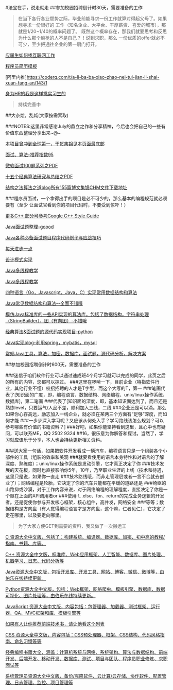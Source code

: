 #法宝在手，说走就走
##参加校园招聘倒计时30天，需要准备的工作

>在当下各行各业颓势之际，毕业前能寻求一份工作就算对得起父母了。如果想寻求一份很好的
>工作（知名企业、大平台、丰厚薪资、喜爱的城市），那就是1/20~1/40的概率问题了。
>既然这个概率存在，那我们就要思考和反思为什么那个躺枪的人不是自己？！说到求职，那么
>一份优质的offer就必不可少，至少把通往企业的第一扇门打开。

[应届生如何找互联网工作](http://wuchong.me/blog/2014/12/21/how-to-find-internet-job/)

[程序员简历模板](https://github.com/geekcompany/ResumeSample)

[阿里内推]https://coderq.com/t/a-li-ba-ba-xiao-zhao-nei-tui-jian-li-shai-xuan-fang-an/143/1

[身为HR的我是这样挑实习生的](http://www.zheyibu.com/article/1353.html?xa?nikki)

>持续完善中

##大杂烩，乱炖(大家按需索取)

###NOTES:这里非常感谢July的鼎立之作和分享精神，今后也会把自己的一些有价值东西整理分享出来~@~

[本项目曾冲到全球第一，干货集锦见本页面最底部](https://github.com/julycoding/The-Art-Of-Programming-By-July)

[面试、算法-推荐指数95](http://blog.csdn.net/v_july_v)

[微软面试100题系列之PDF](http://download.csdn.net/detail/v_july_v/4583815)

[十五个经典算法研究与总结之PDF](http://download.csdn.net/detail/v_july_v/4478027)

[结构之法算法之道blog所有155篇博文集锦CHM文件下载地址](http://pan.baidu.com/s/1gdrJndp)

###程序员面试，一个拿得出手的项目是必不可少的，那么基本的编程规范就必须要有（至少
让面试官看到你的项目代码时，不要受到惊吓！）

[更多C++ 部分可参考Google C++ Style
Guide](http://zh-google-styleguide.readthedocs.io/en/latest/contents/)

[Java面试题整理-goood](https://github.com/it-interview/easy-java)

[Java各种必备面试题目程序代码例子与应战技巧](https://github.com/jilongliang/InterView)

[每天进步一点](http://www.cnblogs.com/webary/)

[设计模式实现](https://github.com/feixiao/DesignPattern)


[Java多线程教学](https://github.com/niujiwei/thread)

[Java多线程教学](https://github.com/MOBIN-F/Thread)

[四种语言（Go，Javascript，Java，C）实现常用数据结构和算法](https://github.com/nange/DataStructures-And-Algorithms-Using-Four-Language)

[Java常见数据结构和算法--全面不错哦](https://github.com/gh289054531/Data_Structures_and_Algorithm_Analysis_in_Java)

[模仿Java标准库的一些API实现的算法库，包括了数据结构，字符串处理（StringBuilder），图（有向图）-不错哦](https://github.com/ssjssh/javaalgorithm)

[经典算法&面试题的源代码实现项目-python](https://github.com/wuchong/Algorithm-Interview)

[Java实现blog-利用spring，mybatis，mysql](https://github.com/huangshanqi/fantasyblog4j)

[常规Java工具，算法，加密，数据库，面试题，源代码分析，解决方案](https://github.com/scalad/Note)


##参加校园招聘倒计时600天，需要准备的工作

###迷信于咱们软件行业可以通过速成班4个月学习就可以完成的同学，此页之后的所有的内容，您都可以掠过。
###这里在啰嗦一下，目前企业（特指软件行业，其他行业不懂）校招招聘的人才是T字型，而这个大写的T，第一
###笔画代表了[知识面的广度，即，编程语言、数据结构、网络编程、unix/linux操作系统、数据库]，第二笔画
###代表了[知识面的深度，即，基本知识面达到了，而且还是熟练level，只要运气/人品不差，顺利加入三线，二线
###企业还是可以滴。那么如果你心存高远，励志加入一线企业，就必须在某两三个方面有“足够”深度，而如何才能
###一步步深入学习呢？又应该从何处入手？学习路线该怎么规划？可以参考哪些有价值的书籍资料？]
###好吧，如果你能坚持看到这里，且心中也有疑问，可以联系ME，QQ 2502 9324
##16，很乐意为你解答和探讨。当然了，学习就应该乐于分享，本人也会持续更新相关资料。

###送大家一句话，如果把软件开发看成一辆汽车，编程语言只是一个组装各个小部件的工具（组装的效率和美观
###就要看使用的语言本身特性和对语言的了解深度、熟练度）；unix/linux操作系统是发动引擎，它才真正决定了你
###技术发展的天花板，同时也直接影响你5年，10年，乃至职业生涯的上线（技术和待遇，这里只是说，如果你一直走
###技术路线哦，而非走管理层或者一言不合就去创业了）；网络编程是轮胎，它决定了你的汽车只能都在平缓的道路还是
###崎岖的山路抑或沙漠，对于工作内容来说，对于网络编程的理解程度，直接决定了你是一个飘在上面的API调用者or
###使用if...else、for、return的完成业务逻辑的开发者。还是促使你参与开发核心框架，核心组件，高并发，网络安全
###等等；数据结构是方向盘（有人觉得编程语言才是方向盘，这个嘛，仁者见仁），它决定了走在哪里，以及要走向哪里。


>为了大家方便GET到需要的资料，我又做了一次搬运工

[C
资源大全中文版，包括了：构建系统、编译器、数据库、加密、初中高的教程/指南、书籍、库等。](https://github.com/jobbole/awesome-c-cn)

[C++
资源大全中文版，标准库、Web应用框架、人工智能、数据库、图片处理、机器学习、日志、代码分析等](https://github.com/jobbole/awesome-cpp-cn)


[Java资源大全中文版，包括开发库、开发工具、网站、博客、微信、微博等，由伯乐在线持续更新。](https://github.com/jobbole/awesome-java-cn)

[Python资源大全中文版，包括：Web框架、网络爬虫、模板引擎、数据库、数据可视化、图片处理等，由伯乐在线持续更新。](https://github.com/jobbole/awesome-python-cn)

[JavaScript
资源大全中文版，内容包括：包管理器、加载器、测试框架、运行器、QA、MVC框架和库、模板引擎等](https://github.com/jobbole/awesome-javascript-cn)

[如果有人让你推荐前端技术书，请让他看这个列表](https://github.com/jobbole/awesome-web-dev-books)

[CSS
资源大全中文版，内容包括：CSS预处理器、框架、CSS结构、代码风格指南、命名习惯等等](https://github.com/jobbole/awesome-css-cn)

[经典编程书籍大全，涵盖：计算机系统与网络、系统架构、算法与数据结构、前端开发、后端开发、移动开发、数据库、测试、项目与团队、程序员职业修炼、求职面试等](https://github.com/jobbole/awesome-programming-books)

[系统管理员资源大全中文版，备份/克隆软件、云计算/云存储、协作软件、配置管理、日志管理、监控、项目管理等](https://github.com/jobbole/awesome-sysadmin-cn)
